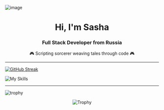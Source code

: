 


![image](https://github.com/user-attachments/assets/414aedfb-e605-4d6e-9a84-1c5f0636ef4a)


<div id="header" align="center">
          <h1>Hi, I'm Sasha</hl>
          <h3>Full Stack Developer from Russia</h3> 
          🎮 Scripting sorcerer weaving tales through code 🎮
          
</div>

---

[![GitHub Streak](https://github-readme-streak-stats.herokuapp.com?user=SephirothAgent&theme=highcontrast&hide_border=true&card_width=1000)](https://git.io/streak-stats)

![My Skills](https://skillicons.dev/icons?i=unreal,gamemakerstudio,godot,java,py,js,dotnet,html,pytorch,git,github,stackoverflow,anaconda,npm,figma,sketchup,ae,ps,xd,ai,ableton,visualstudio,vscode,idea,pycharm,bash,powershell,notion,obsidian,discord)

---


![trophy](https://github-profile-trophy.vercel.app/?username=SephirothAgent&title=Commits,Followers&theme=juicyfresh)

<div id="header" align="center">
  <img src="https://github-profile-trophy.vercel.app/?username=SephirothAgent&title=Commits,Followers&theme=juicyfresh" alt="Trophy" />
</div>
          

